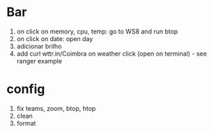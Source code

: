 # Bar
1. on click on memory, cpu, temp: go to WS8 and run btop
2. on click on date: open day
3. adicionar brilho
4. add curl wttr.in/Coimbra on weather click (open on terminal) - see ranger example

# config
1. fix teams, zoom, btop, htop
2. clean
3. format


